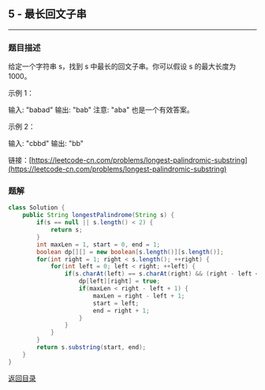 ## **5 - 最长回文子串**
----------------------

### **题目描述**
给定一个字符串 s，找到 s 中最长的回文子串。你可以假设 s 的最大长度为 1000。

示例 1：

输入: "babad"
输出: "bab"
注意: "aba" 也是一个有效答案。  

示例 2：

输入: "cbbd"
输出: "bb"

链接：[https://leetcode-cn.com/problems/longest-palindromic-substring](https://leetcode-cn.com/problems/longest-palindromic-substring)



### **题解**

``` java
class Solution {
    public String longestPalindrome(String s) {
        if(s == null || s.length() < 2) {
            return s;
        }
        int maxLen = 1, start = 0, end = 1;
        boolean dp[][] = new boolean[s.length()][s.length()];
        for(int right = 1; right < s.length(); ++right) {
            for(int left = 0; left < right; ++left) {
                if(s.charAt(left) == s.charAt(right) && (right - left <= 2 || dp[left + 1][right - 1])) {
                    dp[left][right] = true;
                    if(maxLen < right - left + 1) {
                        maxLen = right - left + 1;
                        start = left;
                        end = right + 1;
                    }
                }
            }
        }
        return s.substring(start, end);
    }
}
```


[返回目录](https://maxwell-l.github.io/WriteSomething/something/leetcode)